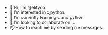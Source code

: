 - 👋 Hi, I’m @elityoo
- 👀 I’m interested in c,python.
- 🌱 I’m currently learning c and python
- 💞️ I’m looking to collaborate on ...
- 📫 How to reach me by sending me messages.

<!---
elityoo/elityoo is a ✨ special ✨ repository because its `README.md` (this file) appears on your GitHub profile.
You can click the Preview link to take a look at your changes.
--->
